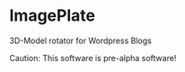 ImagePlate
==========

3D-Model rotator for Wordpress Blogs

Caution: This software is pre-alpha software!

